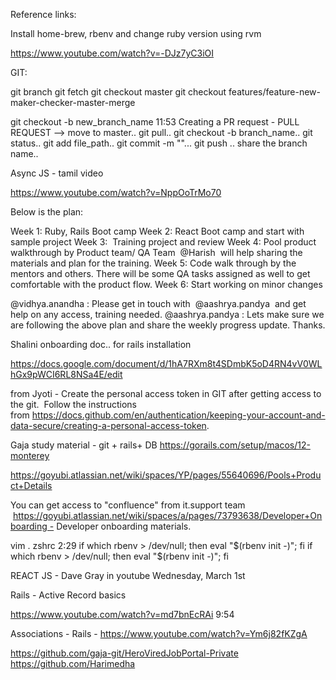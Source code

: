 Reference links:


Install home-brew, rbenv and change ruby version using rvm 

https://www.youtube.com/watch?v=-DJz7yC3iOI 

GIT:

git branch 
git fetch
git checkout master
git checkout features/feature-new-maker-checker-master-merge 


git checkout -b new_branch_name
11:53
Creating a PR request - PULL REQUEST --> move to master.. git pull.. git checkout -b branch_name.. git status.. git add file_path.. git commit -m ""... git push .. share the branch name..

Async JS - tamil video

https://www.youtube.com/watch?v=NppOoTrMo70

Below is the plan:

Week 1: Ruby, Rails Boot camp
Week 2: React Boot camp and start with sample project
Week 3:  Training project and review
Week 4: Pool product walkthrough by Product team/ QA Team 
@Harish
 will help sharing the materials and plan for the training.
Week 5: Code walk through by the mentors and others. There will be some QA tasks assigned as well to get comfortable with the product flow.
Week 6: Start working on minor changes

@vidhya.anandha
: Please get in touch with 
@aashrya.pandya
 and get help on any access, training needed.
@aashrya.pandya
: Lets make sure we are following the above plan and share the weekly progress update. Thanks.


Shalini onboarding doc.. for rails installation

https://docs.google.com/document/d/1hA7RXm8t4SDmbK5oD4RN4vV0WLhGx9pWCI6RL8NSa4E/edit

from Jyoti - Create the personal access token in GIT after getting access to the git.  Follow the instructions from https://docs.github.com/en/authentication/keeping-your-account-and-data-secure/creating-a-personal-access-token.

Gaja study material - git + rails+ DB https://gorails.com/setup/macos/12-monterey

https://goyubi.atlassian.net/wiki/spaces/YP/pages/55640696/Pools+Product+Details

You can get access to "confluence" from it.support team
 https://goyubi.atlassian.net/wiki/spaces/a/pages/73793638/Developer+Onboarding - Developer onboarding materials.

vim . zshrc
2:29
if which rbenv > /dev/null; then eval "$(rbenv init -)"; fi
if which rbenv > /dev/null; then eval "$(rbenv init -)"; fi

REACT JS - Dave Gray in youtube
Wednesday, March 1st

Rails - Active Record basics

https://www.youtube.com/watch?v=md7bnEcRAi
9:54

Associations - Rails - https://www.youtube.com/watch?v=Ym6j82fKZgA


https://github.com/gaja-git/HeroViredJobPortal-Private 
https://github.com/Harimedha 

